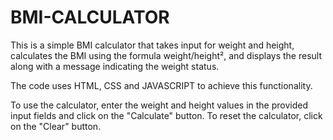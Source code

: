 # BMI-CALCULATOR

This is a simple BMI calculator that takes input for weight and height, calculates the BMI using the formula weight/height², and displays the result along with a message indicating the weight status.

The code uses HTML, CSS and JAVASCRIPT to achieve this functionality.

To use the calculator, enter the weight and height values in the provided input fields and click on the "Calculate" button. To reset the calculator, click on the "Clear" button.
